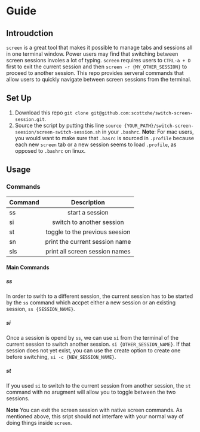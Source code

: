 # Guide

## Introudction

`screen` is a great tool that makes it possible to manage tabs and sessions all in one terminal window. Power users may find that switching between screen sessions involes a lot of typing.
`screen` requires users to  `CTRL-a + D`  first to exit the current session and then `screen -r {MY_OTHER_SESSION}` to proceed to another session.
This repo provides serveral commands that allow users to quickly navigate between screen sessions from the terminal.
## Set Up
1. Download this repo `git clone git@github.com:scottxhe/switch-screen-session.git`.
2. Source the script by putting this line `source {YOUR_PATH}/switch-screen-seesion/screen-switch-session.sh`  in your `.bashrc`.
**Note**: For mac users, you would want to make sure that `.basrc` is sourced in `.profile` because each new `screen` tab or a new session seems to load `.profile`, as opposed to `.bashrc` on linux.

## Usage
### Commands
| Command  | Description |
| ------------- |:-------------:|
| ss      | start a session      |
| si      | switch to another session     |
| st      | toggle to the previous seesion     |
| sn      | print the current session name     |
| sls      | print all screen session names     |

#### Main Commands
##### ss
In order to swith to a different session, the current session has to be started by the `ss` command which accpet either a new session or an existing session, `ss {SESSION_NAME}`.

##### si
Once a session is opend by `ss`, we can use `si` from the terminal of the current session to switch another session. `si {OTHER_SESSION_NAME}`. If that session does not yet exist, you can use the create option to create one before switching, `si -c {NEW_SESSION_NAME}`.

##### st
If you used `si` to switch to the current session from another session, the `st` command with no arugment will allow you to toggle between the two sessions.


**Note** You can exit the screen session with native screen commands. As mentioned above, this sript should not interfare with your normal way of doing things inside `screen`.